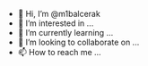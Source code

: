 - 👋 Hi, I’m @m1balcerak
- 👀 I’m interested in ...
- 🌱 I’m currently learning ...
- 💞️ I’m looking to collaborate on ...
- 📫 How to reach me ...

<!---
m1balcerak/m1balcerak is a ✨ special ✨ repository because its `README.md` (this file) appears on your GitHub profile.
You can click the Preview link to take a look at your changes.
--->
